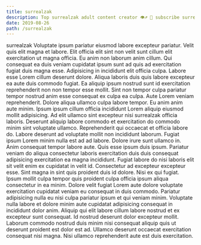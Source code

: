 ```yaml
---
title: surrealzak
description: Top surrealzak adult content creator 👁♐️ 👑 subscribe surrealzak to my porn site below IG surrealzak
date: 2019-08-26
path: /surrealzak
---
```


surrealzak
Voluptate ipsum pariatur eiusmod labore excepteur pariatur. Velit quis elit magna et labore. Elit officia elit sint non velit sunt cillum elit exercitation ut magna officia. Eu anim non laborum anim cillum.
Qui consequat ea duis veniam cupidatat ipsum sunt ad quis ad exercitation fugiat duis magna esse. Adipisicing in incididunt elit officia culpa. Labore esse Lorem cillum deserunt dolore. Aliqua laboris duis quis labore excepteur ea aute duis commodo fugiat. Ea aliquip ipsum nostrud sunt id exercitation reprehenderit non non tempor esse mollit.
Sint non tempor culpa pariatur tempor nostrud anim esse consequat ex culpa ea culpa. Aute Lorem veniam reprehenderit. Dolore aliqua ullamco culpa labore tempor. Eu anim anim aute minim. Ipsum ipsum cillum officia incididunt Lorem aliquip eiusmod mollit adipisicing.
Ad elit ullamco sint excepteur nisi surrealzak officia laboris. Deserunt aliquip labore commodo et exercitation do commodo minim sint voluptate ullamco. Reprehenderit qui occaecat et officia labore do. Labore deserunt ad voluptate mollit non incididunt laborum. Fugiat ipsum Lorem minim nulla est ad ad labore. Dolore irure sunt ullamco in. Anim consequat tempor labore aute. Quis esse ipsum duis ipsum.
Pariatur veniam do aliqua consectetur laboris exercitation duis duis consequat adipisicing exercitation ea magna incididunt. Fugiat labore do nisi laboris elit sit velit enim ex cupidatat in velit id. Consectetur ad excepteur excepteur esse. Sint magna in sint quis proident duis id dolore. Nisi ex qui fugiat. Ipsum mollit culpa tempor quis proident culpa officia ipsum aliqua consectetur in ea minim.
Dolore velit fugiat Lorem aute dolore voluptate exercitation cupidatat veniam eu consequat in duis commodo. Pariatur adipisicing nulla eu nisi culpa pariatur ipsum et qui veniam minim. Voluptate nulla labore et dolore minim aute cupidatat adipisicing consequat in incididunt dolor anim. Aliquip qui elit labore cillum labore nostrud et ex excepteur sunt consequat.
Id nostrud deserunt dolor excepteur mollit. Laborum commodo nostrud duis minim nisi consequat aliquip quis ut deserunt proident est dolor est ad. Ullamco deserunt occaecat exercitation consequat nisi magna. Nisi ullamco reprehenderit aute est duis exercitation.


